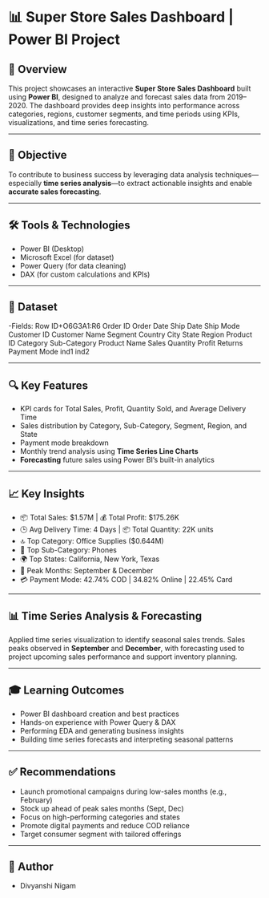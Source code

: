 # 📊 Super Store Sales Dashboard | Power BI Project

## 🚀 Overview
This project showcases an interactive **Super Store Sales Dashboard** built using **Power BI**, designed to analyze and forecast sales data from 2019–2020. The dashboard provides deep insights into performance across categories, regions, customer segments, and time periods using KPIs, visualizations, and time series forecasting.

---

## 🎯 Objective
To contribute to business success by leveraging data analysis techniques—especially **time series analysis**—to extract actionable insights and enable **accurate sales forecasting**.

---

## 🛠️ Tools & Technologies
- Power BI (Desktop)
- Microsoft Excel (for dataset)
- Power Query (for data cleaning)
- DAX (for custom calculations and KPIs)

---

## 📂 Dataset
-Fields: Row ID+O6G3A1:R6	Order ID	Order Date	Ship Date	Ship Mode	Customer ID	Customer Name	Segment	Country	City	State	Region	Product ID	Category	Sub-Category	Product Name	Sales	Quantity	Profit	Returns	Payment Mode	ind1	ind2

---

## 🔍 Key Features
- KPI cards for Total Sales, Profit, Quantity Sold, and Average Delivery Time
- Sales distribution by Category, Sub-Category, Segment, Region, and State
- Payment mode breakdown
- Monthly trend analysis using **Time Series Line Charts**
- **Forecasting** future sales using Power BI’s built-in analytics

---

## 📈 Key Insights
- 📦 Total Sales: $1.57M | 💰 Total Profit: $175.26K
- 🕒 Avg Delivery Time: 4 Days | 📦 Total Quantity: 22K units
- 🔝 Top Category: Office Supplies ($0.644M)
- 🧾 Top Sub-Category: Phones
- 🌍 Top States: California, New York, Texas
- 📆 Peak Months: September & December
- 💳 Payment Mode: 42.74% COD | 34.82% Online | 22.45% Card

---

## 📊 Time Series Analysis & Forecasting
Applied time series visualization to identify seasonal sales trends. Sales peaks observed in **September** and **December**, with forecasting used to project upcoming sales performance and support inventory planning.

---

## 🎓 Learning Outcomes
- Power BI dashboard creation and best practices
- Hands-on experience with Power Query & DAX
- Performing EDA and generating business insights
- Building time series forecasts and interpreting seasonal patterns

---

## ✅ Recommendations
- Launch promotional campaigns during low-sales months (e.g., February)
- Stock up ahead of peak sales months (Sept, Dec)
- Focus on high-performing categories and states
- Promote digital payments and reduce COD reliance
- Target consumer segment with tailored offerings

---

## 📁 Author
- Divyanshi Nigam
